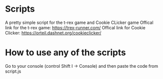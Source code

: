 # Scripts
A pretty simple script for the t-rex game and Cookie CLicker game
Offical link for the t-rex game: https://trex-runner.com/
Offical link for Cookie Clicker: https://orteil.dashnet.org/cookieclicker/


# How to use any of the scripts

Go to your console (control Shift I -> Console) and then paste the code from script.js
